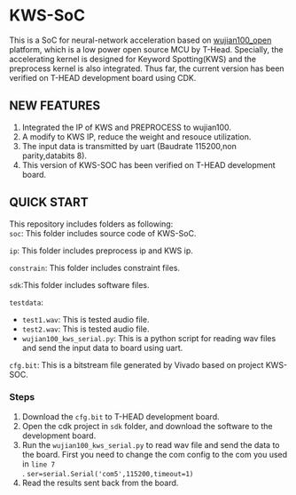 # KWS-SoC
This is a SoC for neural-network acceleration based on [wujian100_open](https://github.com/T-head-Semi/wujian100_open) platform, which is a low power open source MCU by T-Head. Specially, the accelerating kernel is designed for Keyword Spotting(KWS) and the preprocess kernel is also integrated. Thus far, the current version has been verified on T-HEAD development board using CDK.
## NEW FEATURES ##
1.   Integrated the IP of KWS and PREPROCESS to wujian100.
2.   A modify to KWS IP, reduce the weight and resouce utilization.
3.   The input data is transmitted by uart (Baudrate 115200,non parity,databits 8).
4.   This version of KWS-SOC has been verified on T-HEAD development board.

## QUICK START ##
This repository includes folders as following:<br>
`soc`: This folder includes source code of KWS-SoC.<br>
  
`ip`: This folder includes preprocess ip and KWS ip.<br>

`constrain`: This folder includes constraint files.<br>

`sdk`:This folder includes software files.<br>

`testdata`:<br>
  * `test1.wav`: This is tested audio file.<br>
  * `test2.wav`: This is tested audio file.<br>
  * `wujian100_kws_serial.py`: This is a python script for reading wav files and send the input data to board using uart.
  
`cfg.bit`: This is a bitstream file generated by Vivado based on project KWS-SOC.

 ### Steps ###
1.   Download the `cfg.bit` to T-HEAD development board.<br>
2.   Open the cdk project in `sdk` folder, and download the software to the development board.<br>
3.   Run the `wujian100_kws_serial.py` to read wav file and send the data to the board. First you need to change the com config to the com you used in `line 7` <br>.
	```ser=serial.Serial('com5',115200,timeout=1) ```<br>
4.   Read the results sent back from the board.<br>
  
